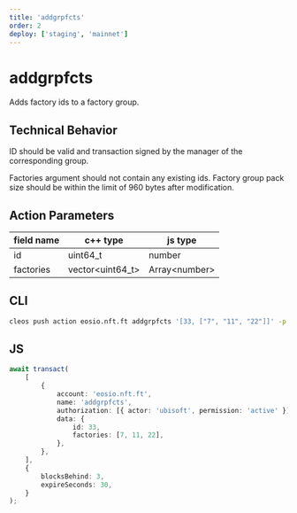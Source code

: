 ```yaml
---
title: 'addgrpfcts'
order: 2
deploy: ['staging', 'mainnet']
---
```


# addgrpfcts

Adds factory ids to a factory group.

## Technical Behavior

ID should be valid and transaction signed by the manager of the corresponding group.

Factories argument should not contain any existing ids. Factory group pack size should be within the limit of 960 bytes after modification.

## Action Parameters

| field name | c++ type          | js type        |
| ---------- | ----------------- | -------------- |
| id         | uint64_t          | number         |
| factories  | vector\<uint64_t> | Array\<number> |

## CLI

```bash
cleos push action eosio.nft.ft addgrpfcts '[33, ["7", "11", "22"]]' -p ubisoft
```

## JS

```ts
await transact(
    [
        {
            account: 'eosio.nft.ft',
            name: 'addgrpfcts',
            authorization: [{ actor: 'ubisoft', permission: 'active' }],
            data: {
                id: 33,
                factories: [7, 11, 22],
            },
        },
    ],
    {
        blocksBehind: 3,
        expireSeconds: 30,
    }
);
```

